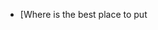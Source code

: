 - [Where is the best place to put <script> tags in HTML markup?] (http://stackoverflow.com/a/24070373)
- [developers.google.com : Supprimer les fichiers JavaScript qui bloquent l'affichage] (https://developers.google.com/speed/docs/insights/BlockingJS#recommandations)
